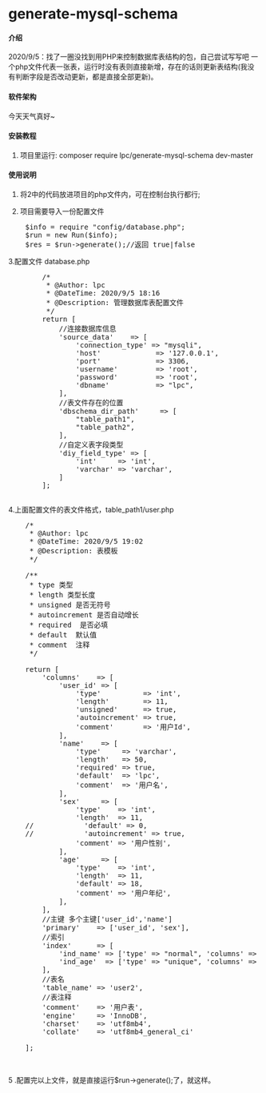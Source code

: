 # generate-mysql-schema

#### 介绍
2020/9/5：找了一圈没找到用PHP来控制数据库表结构的包，自己尝试写写吧
一个php文件代表一张表，运行时没有表则直接新增，存在的话则更新表结构(我没有判断字段是否改动更新，都是直接全部更新)。

#### 软件架构
今天天气真好~


#### 安装教程

1. 项目里运行: composer require lpc/generate-mysql-schema dev-master


#### 使用说明

1.  将2中的代码放进项目的php文件内，可在控制台执行都行;

2.  项目需要导入一份配置文件
<pre name="code" class="php">
    $info = require "config/database.php";
    $run = new Run($info);
    $res = $run->generate();//返回 true|false
</pre>

3.配置文件 database.php
 <pre name="code" class="php">
        /*
         * @Author: lpc
         * @DateTime: 2020/9/5 18:16
         * @Description: 管理数据库表配置文件
         */
        return [
            //连接数据库信息
            'source_data'    => [
                'connection_type' => "mysqli",
                'host'             => '127.0.0.1',
                'port'             => 3306,
                'username'         => 'root',
                'password'         => 'root',
                'dbname'           => "lpc",
            ],
            //表文件存在的位置
            'dbschema_dir_path'     => [
                "table_path1",
                "table_path2",
            ],
            //自定义表字段类型
            'diy_field_type' => [
                'int'     => 'int',
                'varchar' => 'varchar',
            ]
        ];
    </pre>
  
 4.上面配置文件的表文件格式，table_path1/user.php
 <pre name="code" class="php">
    /*
     * @Author: lpc
     * @DateTime: 2020/9/5 19:02
     * @Description: 表模板
     */
    
    /**
     * type 类型
     * length 类型长度
     * unsigned 是否无符号
     * autoincrement 是否自动增长
     * required  是否必填
     * default  默认值
     * comment  注释
     */
    
    return [
        'columns'    => [
            'user_id' => [
                'type'          => 'int',
                'length'        => 11,
                'unsigned'      => true,
                'autoincrement' => true,
                'comment'       => '用户Id',
            ],
            'name'    => [
                'type'     => 'varchar',
                'length'   => 50,
                'required' => true,
                'default'  => 'lpc',
                'comment'  => '用户名',
            ],
            'sex'     => [
                'type'    => 'int',
                'length'  => 11,
    //            'default' => 0,
    //            'autoincrement' => true,
                'comment' => '用户性别',
            ],
            'age'     => [
                'type'    => 'int',
                'length'  => 11,
                'default' => 18,
                'comment' => '用户年纪',
            ],
        ],
        //主键 多个主键['user_id','name']
        'primary'    => ['user_id', 'sex'],
        //索引
        'index'      => [
            'ind_name' => ['type' => "normal", 'columns' => ['name','sex']],
            'ind_age'  => ['type' => "unique", 'columns' => ['age']],
        ],
        //表名
        'table_name' => 'user2',
        //表注释
        'comment'    => '用户表',
        'engine'     => 'InnoDB',
        'charset'    => 'utf8mb4',
        'collate'    => 'utf8mb4_general_ci'
    
    ];

 </pre>
 
 5 .配置完以上文件，就是直接运行$run->generate();了，就这样。

